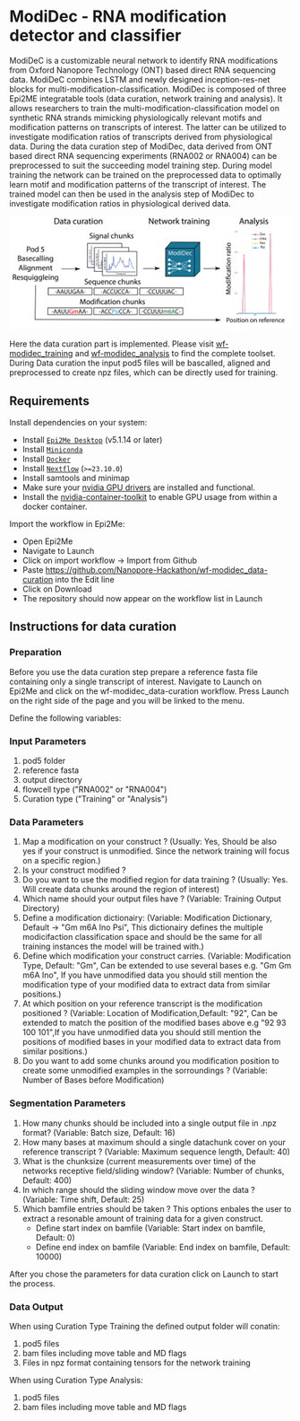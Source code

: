 # ModiDec - RNA modification detector and classifier
ModiDeC is a customizable neural network to identify RNA modifications from Oxford Nanopore Technology (ONT) based direct RNA sequencing data. ModiDeC combines LSTM and newly designed inception-res-net blocks for multi-modification-classification. ModiDec is composed of three Epi2ME integratable tools (data curation, network training and analysis). It allows researchers to train the multi-modification-classification model on synthetic RNA strands mimicking physiologically relevant motifs and modification patterns on transcripts of interest. The latter can be utilized to investigate modification ratios of transcripts derived from physiological data. During the data curation step of ModiDec, data derived from ONT based direct RNA sequencing experiments (RNA002 or RNA004) can be preprocessed to suit the succeeding model training step. During model training the network can be trained on the preprocessed data to optimally learn motif and modification patterns of the transcript of interest. The trained model can then be used in the analysis step of ModiDec to investigate modification ratios in physiological derived data.

![Modidec schema](./figures/ModiDec_Epi2ME_schema.png)


Here the data curation part is implemented. Please visit [wf-modidec_training](https://github.com/Nanopore-Hackathon/wf-modidec_training) and [wf-modidec_analysis](https://github.com/Nanopore-Hackathon/wf-modidec_analysis) to find the complete toolset. 
During Data curation the input pod5 files will be bascalled, aligned and preprocessed to create npz files, which can be directly used for training.


## Requirements

Install dependencies on your system:
   -  Install [`Epi2Me Desktop`](https://labs.epi2me.io) (v5.1.14 or later)
   -  Install [`Miniconda`](https://conda.io/miniconda.html)
   -  Install [`Docker`](https://conda.io/miniconda.html)
   -  Install [`Nextflow`](https://www.nextflow.io/docs/latest/getstarted.html#installation) (`>=23.10.0`)
   -  Install samtools and minimap
   -  Make sure your [nvidia GPU drivers](https://docs.nvidia.com/datacenter/tesla/driver-installation-guide/#ubuntu-installation) are installed and functional.
   -  Install the [nvidia-container-toolkit](https://docs.nvidia.com/datacenter/cloud-native/container-toolkit/latest/install-guide.html) to enable GPU usage from within a docker container. 

Import the workflow in Epi2Me:
   -  Open Epi2Me
   -  Navigate to Launch
   -  Click on import workflow -> Import from Github
   -  Paste https://github.com/Nanopore-Hackathon/wf-modidec_data-curation into the Edit line
   -  Click on Download
   -  The repository should now appear on the workflow list in Launch


## Instructions for data curation

### Preparation
Before you use the data curation step prepare a reference fasta file containing only a single transcript of interest.
Navigate to Launch on Epi2Me and click on the wf-modidec_data-curation workflow. Press Launch on the right side of the page and you will be linked to the menu. 

Define the following variables:

### Input Parameters
1. pod5 folder 
2. reference fasta
3. output directory
4. flowcell type ("RNA002" or "RNA004")
5. Curation type ("Training" or "Analysis")

### Data Parameters
1. Map a modification on your construct ? (Usually: Yes, Should be also yes if your construct is unmodified. Since the network training will focus on a specific region.)
2. Is your construct modified ?
3. Do you want to use the modified region for data training ? (Usually: Yes. Will create data chunks around the region of interest)
4. Which name should your output files have ? (Variable: Training Output Directory)
5. Define a modification dictionairy: (Variable: Modification Dictionary, Default -> "Gm m6A Ino Psi", This dictionairy defines the multiple modicifaction classification space and should be the same for all training instances the model will be trained with.)
6. Define which modification your construct carries. (Variable: Modification Type, Default: "Gm", Can be extended to use several bases e.g. "Gm Gm m6A Ino", If you have unmodified data you should still mention the modification type of your modified data to extract data from similar positions.)
7. At which position on your reference transcript is the modification positioned ? (Variable: Location of Modification,Default: "92", Can be extended to match the position of the modified bases above e.g "92 93 100 101",If you have unmodified data you should still mention the positions of modified bases in your modified data to extract data from similar positions.)
8. Do you want to add some chunks around you modification position to create some unmodified examples in the sorroundings ? (Variable: Number of Bases before Modification) 


### Segmentation Parameters
1. How many chunks should be included into a single output file in .npz format? (Variable: Batch size, Default: 16)
2. How many bases at maximum should a single datachunk cover on your reference transcript ? (Variable: Maximum sequence length, Default: 40)
3. What is the chunksize (current measurements over time) of the networks receptive field/sliding window? (Variable: Number of chunks, Default: 400)
4. In which range should the sliding window move over the data ? (Variable: Time shift, Default: 25)
5. Which bamfile entries should be taken ? This options enbales the user to extract a resonable amount of training data for a given construct.
   - Define start index on bamfile (Variable: Start index on bamfile, Default: 0)
   - Define end index on bamfile (Variable: End index on bamfile, Default: 10000)
  
After you chose the parameters for data curation click on Launch to start the process.


### Data Output

When using Curation Type Training the defined output folder will conatin:
1. pod5 files
2. bam files including move table and MD flags
3. Files in npz format containing tensors for the network training

When using Curation Type Analysis:
1. pod5 files
2. bam files including move table and MD flags





